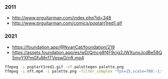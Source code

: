 ### 2011
* http://www.prguitarman.com/index.php?id=348
* http://www.prguitarman.com/comics/poptart1red1.gif

### 2021
* https://foundation.app/@NyanCat/foundation/219
* https://assets.foundation.app/es/wD/Qmcg8f4F9cig2JWXunxJcdBe58Q5myYXPmGfuMn1TVeswD/nft.mp4

```bash
ffmpeg -i poptart1red1.gif -vf palettegen palette.png
ffmpeg -i nft.mp4 -i palette.png -filter_complex "fps=15,scale=700:-1:flags=neighbor[x];[x][1:v]paletteuse=dither=none" nft.gif
```
